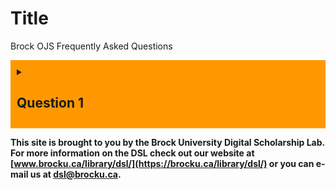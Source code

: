 <style>
  .greyback {
    background-color: #ff9800;
    padding: 10px;
  }
  
</style>


# Title
Brock OJS Frequently Asked Questions



<details class="greyback">
  <summary><h2>Question 1</h2></summary>
  <p>Do this by doing that</p>
</details>










  
**This site is brought to you by the Brock University Digital Scholarship Lab.  For more information on the DSL check out our website at [www.brocku.ca/library/dsl/](https://brocku.ca/library/dsl/) or you can e-mail us at dsl@brocku.ca.**  
  




